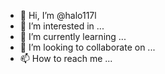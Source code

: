 - 👋 Hi, I’m @halo117l
- 👀 I’m interested in ...
- 🌱 I’m currently learning ...
- 💞️ I’m looking to collaborate on ...
- 📫 How to reach me ...

<!---
halo117l/halo117l is a ✨ special ✨ repository because its `README.md` (this file) appears on your GitHub profile.
You can click the Preview link to take a look at your changes.
--->
